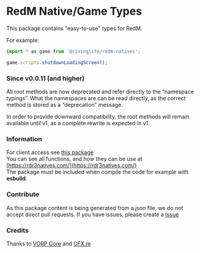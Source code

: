 # RedM Native/Game Types

This package contains "easy-to-use" types for RedM.

For example:
```js
import * as game from '@risinglife/redm-natives';

game.scripts.shutdownLoadingScreen();
```

### Since v0.0.11 (and higher)
All root methods are now deprecated and refer directly to the “namespace typings”.
What the namespaces are can be read directly, as the correct method is stored as a “deprecation” message.

In order to provide downward compatibility, the root methods will remain available until v1, as a complete rewrite is expected in v1.

### Information

For client access see [this package](https://www.npmjs.com/package/@risinglife/redm-client)<br>
You can see all functions, and how they can be use at [https://rdr3natives.com/](https://rdr3natives.com/)<br>
The package must be included when compile the code for example with **esbuild**.

### Contribute

As this package content is being generated from a json file, we do not accept direct pull requests.
If you have issues, please create a [Issue](https://github.com/RisingLifeDE/types-redm/issues/new)

### Credits

Thanks to [VORP Core](https://github.com/VORPCORE/RDR3natives) and [CFX.re](https://cfx.re)